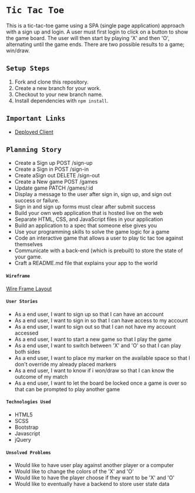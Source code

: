 # `Tic Tac Toe`

This is a tic-tac-toe game using a SPA (single page application) approach with a sign up and login.  A user must first login to click on a button to show the game board.  The user will then start by playing 'X' and then 'O', alternating until the game ends.  There are two possible results to a game; win/draw.

## `Setup Steps`
1. Fork and clone this repository.
2. Create a new branch for your work.
3. Checkout to your new branch name.
4. Install dependencies with ```npm install```.

## `Important Links`
- [Deployed Client](https://hernandoit.github.io/tic-tac-toe-client/)

## `Planning Story`
- Create a Sign up POST /sign-up
- Create a Sign in POST /sign-in
- Create aSign out DELETE /sign-out
- Create a New game POST /games
- Update game PATCH /games/:id
- Display a message to the user after sign in, sign up, and sign out success or failure.
- Sign in and sign up forms must clear after submit success
- Build your own web application that is hosted live on the web
- Separate HTML, CSS, and JavaScript files in your application
- Build an application to a spec that someone else gives you
- Use your programming skills to solve the game logic for a game
- Code an interactive game that allows a user to play tic tac toe against themselves
- Communicate with a back-end (which is prebuilt) to store the state of your game.
- Craft a README.md file that explains your app to the world


#### `Wireframe`

[Wire Frame Layout](https://i.imgur.com/xikX6wt.png)

#### `User Stories`

- As a end user, I want to sign up so that I can have an account
- As a end user, I want to sign in so that I can have access to my account
- As a end user, I want to sign out so that I can not have my account accessed
- As a end user, I want to start a new game so that I play the game
- As a end user, I want to switch between 'X' and 'O' so that I can play both sides
- As a end user, I want to place my marker on the available space so that I don't override my already placed markers
- As a end user, I want to know if i won/draw so that I can know the outcome of my match
- As a end user, I want to let the board be locked once a game is over so that can be prompted to play another game

#### `Technologies Used`
- HTML5
- SCSS
- Bootstrap
- Javascript
- jQuery

#### `Unsolved Problems`
- Would like to have user play against another player or a computer
- Would like to change the colors of the 'X' and 'O'
- Would like to have the player choose if they want to be 'X' and 'O'
- Would like to eventually have a backend to store user state data
